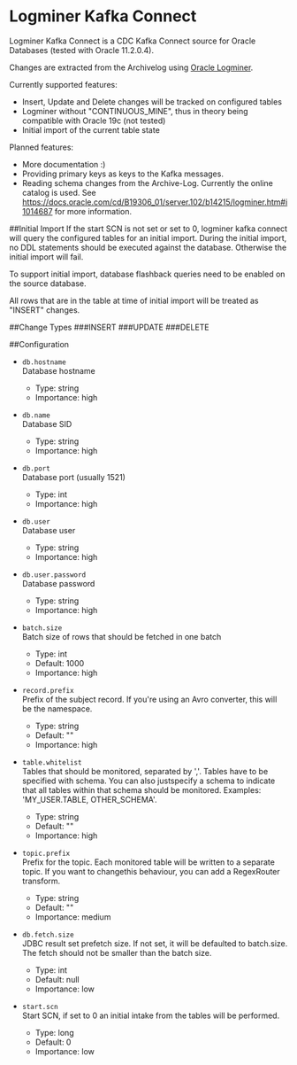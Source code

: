 # Logminer Kafka Connect

Logminer Kafka Connect is a CDC Kafka Connect source for Oracle Databases (tested with Oracle 11.2.0.4). 

Changes are extracted from the Archivelog using [Oracle Logminer](https://docs.oracle.com/cd/B19306_01/server.102/b14215/logminer.htm). 

Currently supported features:
- Insert, Update and Delete changes will be tracked on configured tables
- Logminer without "CONTINUOUS_MINE", thus in theory being compatible with Oracle 19c (not tested)
- Initial import of the current table state

Planned features:
- More documentation :)
- Providing primary keys as keys to the Kafka messages.
- Reading schema changes from the Archive-Log. Currently the online catalog is used. See 
https://docs.oracle.com/cd/B19306_01/server.102/b14215/logminer.htm#i1014687 for more information.


##Initial Import
If the start SCN is not set or set to 0, logminer kafka connect will query
the configured tables for an initial import. During the initial import, no
DDL statements should be executed against the database. Otherwise the initial import will
fail.

To support initial import, database flashback queries need to be enabled on the source database.

All rows that are in the table at time of initial import will be treated as "INSERT" changes.

##Change Types
###INSERT
###UPDATE
###DELETE

##Configuration
  - `db.hostname`  
    Database hostname
    
      - Type: string
      - Importance: high

  - `db.name`  
    Database SID
    
      - Type: string
      - Importance: high

  - `db.port`  
    Database port (usually 1521)
    
      - Type: int
      - Importance: high

  - `db.user`  
    Database user
    
      - Type: string
      - Importance: high

  - `db.user.password`  
    Database password
    
      - Type: string
      - Importance: high

  - `batch.size`  
    Batch size of rows that should be fetched in one batch
    
      - Type: int
      - Default: 1000
      - Importance: high

  - `record.prefix`  
    Prefix of the subject record. If you're using an Avro converter,
    this will be the namespace.
    
      - Type: string
      - Default: ""
      - Importance: high

  - `table.whitelist`  
    Tables that should be monitored, separated by ','. Tables have to be
    specified with schema. You can also justspecify a schema to indicate
    that all tables within that schema should be monitored. Examples:
    'MY\_USER.TABLE, OTHER\_SCHEMA'.
    
      - Type: string
      - Default: ""
      - Importance: high

  - `topic.prefix`  
    Prefix for the topic. Each monitored table will be written to a
    separate topic. If you want to changethis behaviour, you can add a
    RegexRouter transform.
    
      - Type: string
      - Default: ""
      - Importance: medium

  - `db.fetch.size`  
    JDBC result set prefetch size. If not set, it will be defaulted to
    batch.size. The fetch should not be smaller than the batch size.
    
      - Type: int
      - Default: null
      - Importance: low

  - `start.scn`  
    Start SCN, if set to 0 an initial intake from the tables will be
    performed.
    
      - Type: long
      - Default: 0
      - Importance: low


